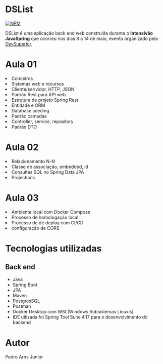 
# DSList
[![NPM](https://img.shields.io/npm/l/react)](https://github.com/devsuperior/sds1-wmazoni/blob/master/LICENSE) 

DSList é uma aplicação back end web construída durante o **Intensivão JavaSpring** que ocorreu nos dias 8 a 14 de maio, evento organizado pela [DevSuperior](https://devsuperior.com "Site da DevSuperior").

# Aula 01
<li>Conceiros</li>
<li>Sistemas web e recursos</li>
<li>Cliente/serividor, HTTP, JSON</li>
<li>Padrão Rest para API web</li>
<li>Estrutura de projeto Spring Rest</li>
<li>Entidade e ORM</li>
<li>Database seeding</li>
<li>Padrão camadas</li>
<li>Controller, service, repository</li>
<li>Padrão DTO</li>

# Aula 02
<li>Relacionamento N-N</li>
<li>Classe de associação, embedded, id</li>
<li>Consultas SQL no Spring Data JPA</li>
<li>Projections</li>

# Aula 03
<li>Ambiente local com Docker Compose</li>
<li>Processo de homologação local</li>
<li>Processo de de deploy com CI/CD</li>
<li>configuração de CORS</li>

# Tecnologias utilizadas
## Back end
- Java
- Spring Boot
- JPA 
- Maven
- PostgresSQL
- Postman
- Docker Desktop com WSL(Windows Subsistemas Linuxis)
- IDE utlizada foi Spring Tool Suite 4.17 para o desenvolvimento do backend

# Autor

Pedro Arns Junior


